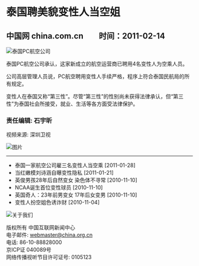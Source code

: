 # 泰国聘美貌变性人当空姐

## 中国网 china.com.cn　　时间：2011-02-14

![泰国PC航空公司](http://images.china.cn/images1/ch/2009video/090811.jpg)

泰国PC航空公司承认，这家新成立的航空运营商已聘用4名变性人为空乘人员。

公司高层管理人员说，PC航空聘用变性人手续严格，程序上符合泰国民航局的所有规定。

变性人在泰国又称“第三性”。尽管“第三性”的性别尚未获得法律承认，但“第三性”为泰国社会所接受，就业、生活等各方面受法律保护。

### 责任编辑: 石宇昕  
视频来源: 深圳卫视

![图片](http://images.china.cn/images1/ch/2011-1-24-tncw2.jpg)

---

- 泰国一家航空公司雇三名变性人当空乘 [2011-01-28]
- 当红嫩模刘诗涵自曝变性隐私 [2011-01-21]
- 英俊男孩28年后自然变女 染色体不寻常 [2010-11-10]
- NCAA诞生首位变性球员 [2010-11-10]
- 英国奇人：23年前男变女 17年后女变男 [2010-11-10]
- 变性人扮空姐色诱诈财 [2010-11-04]

![关于我们](http://images.china.cn/images1/ch/2009first/100430-sp.jpg)

版权所有 中国互联网新闻中心  
电子邮件: webmaster@china.org.cn  
电话: 86-10-88828000  
京ICP证 040089号  
网络传播视听节目许可证号: 0105123